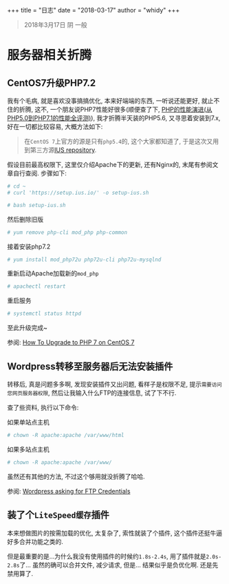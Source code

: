 +++
title = "日志"
date = "2018-03-17"
author = "whidy"
+++
> 2018年3月17日 阴 一般

# 服务器相关折腾

## CentOS7升级PHP7.2

我有个毛病, 就是喜欢没事搞搞优化, 本来好端端的东西, 一听说还能更好, 就止不住的折腾, 这不, 一个朋友说PHP7性能好很多(顺便查了下, [PHP的性能演进(从PHP5.0到PHP7.1的性能全评测)](http://www.laruence.com/2016/12/18/3137.html)), 我才折腾半天装的PHP5.6, 又寻思着安装到7.x, 好在一切都比较容易, 大概方法如下:

> 在`CentOS 7`上官方的源是只有`php5.4`的, 这个大家都知道了, 于是这次又用到第三方源[IUS repository](https://ius.io/).

假设目前最高权限下, 这里仅介绍Apache下的更新, 还有Nginx的, 末尾有参阅文章自行查阅. 步骤如下:

```bash
# cd ~
# curl 'https://setup.ius.io/' -o setup-ius.sh

# bash setup-ius.sh
```

然后删除旧版

```bash
# yum remove php-cli mod_php php-common
```

接着安装php7.2

```bash
# yum install mod_php72u php72u-cli php72u-mysqlnd
```

重新启动Apache加载新的`mod_php`

```bash
# apachectl restart
```

重启服务

```bash
# systemctl status httpd
```

至此升级完成~

参阅: [How To Upgrade to PHP 7 on CentOS 7](https://www.digitalocean.com/community/tutorials/how-to-upgrade-to-php-7-on-centos-7)

## Wordpress转移至服务器后无法安装插件

转移后, 真是问题多多啊, 发现安装插件又出问题, 看样子是权限不足, 提示`需要访问您网页服务器权限`, 然后让我输入什么FTP的连接信息, 试了下不行.

查了些资料, 执行以下命令:

如果单站点主机

```bash
# chown -R apache:apache /var/www/html
```

如果多站点主机

```bash
# chown -R apache:apache /var/www/
```

虽然还有其他的方法, 不过这个够用就没折腾了哈哈.

参阅: [Wordpress asking for FTP Credentials](https://www.digitalocean.com/community/questions/wordpress-asking-for-ftp-credentials)

## 装了个`LiteSpeed缓存`插件

本来想做图片的按需加载的优化, 太复杂了, 索性就装了个插件, 这个插件还挺牛逼好多合并功能之类的.

但是最重要的是...为什么我没有使用插件的时候约`1.8s-2.4s`, 用了插件就是`2.0s-2.8s`了... 虽然的确可以合并文件, 减少请求, 但是... 结果似乎是负优化啊. 还是先禁用算了.